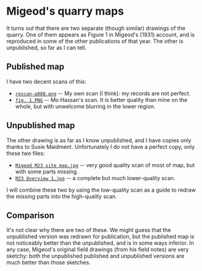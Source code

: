 # Migeod's quarry maps

It turns out that there are two separate (though similar) drawings of the quarry. One of them appears as Figure 1 in Migeod's (1931) account, and is reproduced in some of the other publications of that year. The other is unpublished, so far as I can tell.


## Published map

I have two decent scans of this:

* [`rescan-p088.png`](rescan-p088.png) -- My own scan (I think): my records are not perfect.
* [`fig. 1.PNG`](fig.%201.PNG) -- Mo Hassan's scan. It is better quality than mine on the whole, but with unwelcome blurring in the lower region.

		
## Unpublished map

The other drawing is as far as I know unpublished, and I have copies only thanks to Susie Maidment. Unfortunately I do not have a perfect copy, only these two files:

* [`Migeod M23 site map.jpg`](Migeod%20M23%20site%20map.jpg) -- very good quality scan of most of map, but with some parts missing.
* [`M23 Overview 1.jpg`](M23%20Overview%201.jpg) -- a complete but much lower-quality scan.

I will combine these two by using the low-quality scan as a guide to redraw the missing parts into the high-quality scan.


## Comparison

It's not clear why there are two of these. We might guess that the unpublished version was redrawn for publication, but the published map is not noticeably better than the unpublished, and is in some ways inferior. In any case, Migeod's original field drawings (from his field notes) are very sketchy: both the unpublished published and unpublished versions are much better than those sketches.

